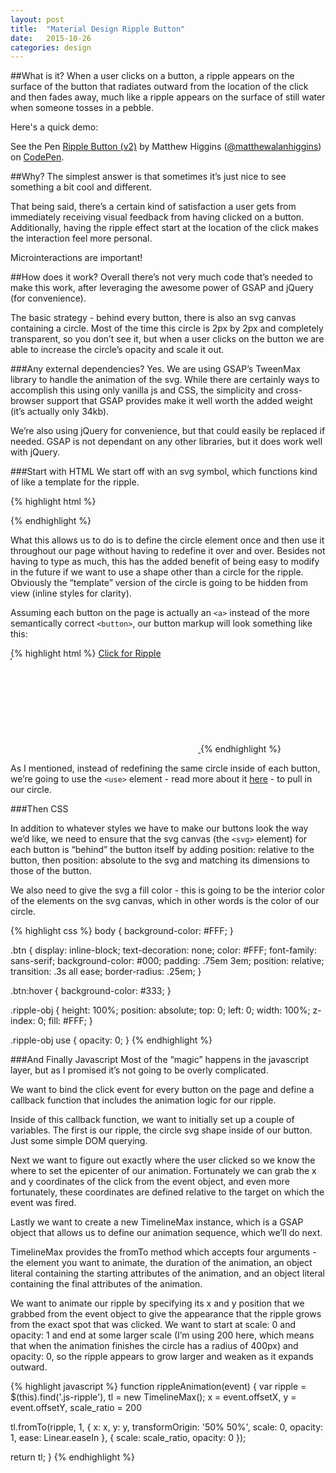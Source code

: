 ```yaml
---
layout: post
title:  "Material Design Ripple Button"
date:   2015-10-26
categories: design
---
```


##What is it?
When a user clicks on a button, a ripple appears on the surface of the button that radiates outward from the location of the click and then fades away, much like a ripple appears on the surface of still water when someone tosses in a pebble.

Here's a quick demo:
<p data-height="268" data-theme-id="0" data-slug-hash="XmEPPM" data-default-tab="result" data-user="matthewalanhiggins" class='codepen'>See the Pen <a href='http://codepen.io/matthewalanhiggins/pen/XmEPPM/'>Ripple Button (v2)</a> by Matthew Higgins (<a href='http://codepen.io/matthewalanhiggins'>@matthewalanhiggins</a>) on <a href='http://codepen.io'>CodePen</a>.</p>
<script async src="//assets.codepen.io/assets/embed/ei.js"></script>

##Why?
The simplest answer is that sometimes it’s just nice to see something a bit cool and different.

That being said, there’s a certain kind of satisfaction a user gets from immediately receiving visual feedback from having clicked on a button.  Additionally, having the ripple effect start at the location of the click makes the interaction feel more personal.

Microinteractions are important!

##How does it work?
Overall there’s not very much code that’s needed to make this work, after leveraging the awesome power of GSAP and jQuery (for convenience).

The basic strategy - behind every button, there is also an svg canvas containing a circle.  Most of the time this circle is 2px by 2px and completely transparent, so you don’t see it, but when a user clicks on the button we are able to increase the circle’s opacity and scale it out.

###Any external dependencies?
Yes. We are using GSAP’s TweenMax library to handle the animation of the svg.  While there are certainly ways to accomplish this using only vanilla js and CSS, the simplicity and cross-browser support that GSAP provides make it well worth the added weight (it’s actually only 34kb).

We’re also using jQuery for convenience, but that could easily be replaced if needed.  GSAP is not dependant on any other libraries, but it does work well with jQuery.

###Start with HTML
We start off with an svg symbol, which functions kind of like a template for the ripple.

{% highlight html %}
<div style="height: 0; width: 0; position: absolute; visibility: hidden;" aria-hidden="true">
	<svg version="1.1" xmlns="http://www.w3.org/2000/svg" xmlns:xlink="http://www.w3.org/1999/xlink" focusable="false">
		<symbol id="ripple-shape" viewBox="0 0 100 100">
			<circle id="ripple-shape" cx="1" cy="1" r="1" />
		</symbol>
	</svg>
</div>
{% endhighlight %}

What this allows us to do is to define the circle element once and then use it throughout our page without having to redefine it over and over.  Besides not having to type as much, this has the added benefit of being easy to modify in the future if we want to use a shape other than a circle for the ripple.  Obviously the “template” version of the circle is going to be hidden from view (inline styles for clarity).

Assuming each button on the page is actually an `<a>` instead of the more semantically correct `<button>`, our button markup will look something like this:

{% highlight html %}
<a href='#' class="btn">
	Click for Ripple
	<svg class="ripple-obj">
		<use width="100" height="100" xlink:href="#ripple-shape" class="js-ripple"></use>
	</svg>
</a>
{% endhighlight %}

As I mentioned, instead of redefining the same circle inside of each button, we’re going to use the `<use>` element - read more about it [here](https://developer.mozilla.org/en-US/docs/Web/SVG/Element/use) - to pull in our circle.

###Then CSS

In addition to whatever styles we have to make our buttons look the way we’d like, we need to ensure that the svg canvas (the `<svg>` element) for each button is “behind” the button itself by adding position: relative to the button, then position: absolute to the svg and matching its dimensions to those of the button.

We also need to give the svg a fill color - this is going to be the interior color of the elements on the svg canvas, which in other words is the color of our circle.  

{% highlight css %}
body {
	background-color: #FFF;
}

.btn {
	display: inline-block;
	text-decoration: none;
	color: #FFF;
	font-family: sans-serif;
	background-color: #000;
	padding: .75em 3em;
	position: relative;
	transition: .3s all ease;
	border-radius: .25em;
}

.btn:hover {
	background-color: #333;
}

.ripple-obj {
	height: 100%;
	position: absolute;
	top: 0;
	left: 0;
	width: 100%;
	z-index: 0;
	fill: #FFF;
}

.ripple-obj use {
	opacity: 0;
}
{% endhighlight %}

###And Finally Javascript
Most of the “magic” happens in the javascript layer, but as I promised it’s not going to be overly complicated.

We want to bind the click event for every button on the page and define a callback function that includes the animation logic for our ripple.

Inside of this callback function, we want to initially set up a couple of variables.  The first is our ripple, the circle svg shape inside of our button.  Just some simple DOM querying.

Next we want to figure out exactly where the user clicked so we know the where to set the epicenter of our animation.  Fortunately we can grab the x and y coordinates of the click from the event object, and even more fortunately, these coordinates are defined relative to the target on which the event was fired.

Lastly we want to create a new TimelineMax instance, which is a GSAP object that allows us to define our animation sequence, which we’ll do next.

TimelineMax provides the fromTo method which accepts four arguments - the element you want to animate, the duration of the animation, an object literal containing the starting attributes of the animation, and an object literal containing the final attributes of the animation.

We want to animate our ripple by specifying its x and y position that we grabbed from the event object to give the appearance that the ripple grows from the exact spot that was clicked. We want to start at scale: 0 and opacity: 1 and end at some larger scale (I’m using 200 here, which means that when the animation finishes the circle has a radius of 400px) and opacity: 0, so the ripple appears to grow larger and weaken as it expands outward.


{% highlight javascript %}
function rippleAnimation(event) {
  var ripple = $(this).find('.js-ripple'),
  tl = new TimelineMax();
  x = event.offsetX,
  y = event.offsetY,
  scale_ratio = 200

tl.fromTo(ripple, 1, {
  x: x,
  y: y,
  transformOrigin: '50% 50%',
  scale: 0,
  opacity: 1,
  ease: Linear.easeIn
}, {
  scale: scale_ratio,
  opacity: 0
});

return tl;
}
{% endhighlight %}
